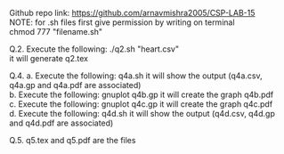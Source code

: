 Github repo link: https://github.com/arnavmishra2005/CSP-LAB-15
<br>
NOTE: for .sh files first give permission by writing on terminal <br>
chmod 777 "filename.sh" <br>

Q.2. Execute the following: ./q2.sh "heart.csv"
<br>
it will generate q2.tex <br>

Q.4. a. Execute the following: q4a.sh it will show the output (q4a.csv, q4a.gp and q4a.pdf are associated)<br> b. Execute the following: gnuplot q4b.gp it will create the graph q4b.pdf <br> c. Execute the following: gnuplot q4c.gp it will create the graph q4c.pdf <br> d. Execute the following: q4d.sh it will show the output (q4d.csv, q4d.gp and q4d.pdf are associated)<br>

Q.5. q5.tex and q5.pdf are the files